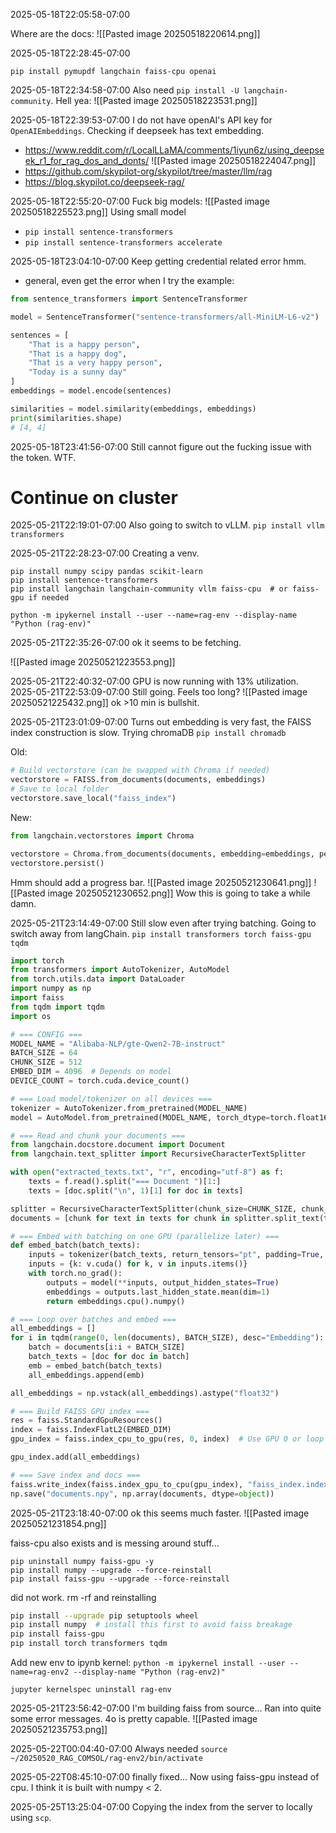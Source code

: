2025-05-18T22:05:58-07:00

Where are the docs:
![[Pasted image 20250518220614.png]]

2025-05-18T22:28:45-07:00

`pip install pymupdf langchain faiss-cpu openai`

2025-05-18T22:34:58-07:00
Also need `pip install -U langchain-community`.
Hell yea:
![[Pasted image 20250518223531.png]]

2025-05-18T22:39:53-07:00
I do not have openAI's API key for `OpenAIEmbeddings`.
Checking if deepseek has text embedding.
- https://www.reddit.com/r/LocalLLaMA/comments/1iyun6z/using_deepseek_r1_for_rag_dos_and_donts/
![[Pasted image 20250518224047.png]]
- https://github.com/skypilot-org/skypilot/tree/master/llm/rag
- https://blog.skypilot.co/deepseek-rag/

2025-05-18T22:55:20-07:00
Fuck big models:
![[Pasted image 20250518225523.png]]
 Using small model
 - `pip install sentence-transformers`
 - `pip install sentence-transformers accelerate`

2025-05-18T23:04:10-07:00
Keep getting credential related error hmm.
- general, even get the error when I try the example:
```python
from sentence_transformers import SentenceTransformer

model = SentenceTransformer("sentence-transformers/all-MiniLM-L6-v2")

sentences = [
    "That is a happy person",
    "That is a happy dog",
    "That is a very happy person",
    "Today is a sunny day"
]
embeddings = model.encode(sentences)

similarities = model.similarity(embeddings, embeddings)
print(similarities.shape)
# [4, 4]
```


2025-05-18T23:41:56-07:00
Still cannot figure out the fucking issue with the token. WTF.


# Continue on cluster
2025-05-21T22:19:01-07:00
Also going to switch to vLLM.
`pip install vllm transformers`

2025-05-21T22:28:23-07:00
Creating a venv.
```
pip install numpy scipy pandas scikit-learn
pip install sentence-transformers
pip install langchain langchain-community vllm faiss-cpu  # or faiss-gpu if needed

```

`python -m ipykernel install --user --name=rag-env --display-name "Python (rag-env)"`

2025-05-21T22:35:26-07:00
ok it seems to be fetching.

![[Pasted image 20250521223553.png]]

2025-05-21T22:40:32-07:00
GPU is now running with 13% utilization.
2025-05-21T22:53:09-07:00
Still going. Feels too long?
![[Pasted image 20250521225432.png]]
ok >10 min is bullshit.

2025-05-21T23:01:09-07:00
Turns out embedding is very fast, the FAISS index construction is slow.
Trying chromaDB
`pip install chromadb`

Old:
```python
# Build vectorstore (can be swapped with Chroma if needed)
vectorstore = FAISS.from_documents(documents, embeddings)
# Save to local folder
vectorstore.save_local("faiss_index")
```

New:
```python
from langchain.vectorstores import Chroma

vectorstore = Chroma.from_documents(documents, embedding=embeddings, persist_directory="chroma_db")
vectorstore.persist()
```

Hmm should add a progress bar.
![[Pasted image 20250521230641.png]]
![[Pasted image 20250521230652.png]]
Wow this is going to take a while damn.

2025-05-21T23:14:49-07:00
Still slow even after trying batching.
Going to switch away from langChain.
`pip install transformers torch faiss-gpu tqdm`

```python
import torch
from transformers import AutoTokenizer, AutoModel
from torch.utils.data import DataLoader
import numpy as np
import faiss
from tqdm import tqdm
import os

# === CONFIG ===
MODEL_NAME = "Alibaba-NLP/gte-Qwen2-7B-instruct"
BATCH_SIZE = 64
CHUNK_SIZE = 512
EMBED_DIM = 4096  # Depends on model
DEVICE_COUNT = torch.cuda.device_count()

# === Load model/tokenizer on all devices ===
tokenizer = AutoTokenizer.from_pretrained(MODEL_NAME)
model = AutoModel.from_pretrained(MODEL_NAME, torch_dtype=torch.float16).half().eval()

# === Read and chunk your documents ===
from langchain.docstore.document import Document
from langchain.text_splitter import RecursiveCharacterTextSplitter

with open("extracted_texts.txt", "r", encoding="utf-8") as f:
    texts = f.read().split("=== Document ")[1:]
    texts = [doc.split("\n", 1)[1] for doc in texts]

splitter = RecursiveCharacterTextSplitter(chunk_size=CHUNK_SIZE, chunk_overlap=100)
documents = [chunk for text in texts for chunk in splitter.split_text(text)]

# === Embed with batching on one GPU (parallelize later) ===
def embed_batch(batch_texts):
    inputs = tokenizer(batch_texts, return_tensors="pt", padding=True, truncation=True, max_length=CHUNK_SIZE)
    inputs = {k: v.cuda() for k, v in inputs.items()}
    with torch.no_grad():
        outputs = model(**inputs, output_hidden_states=True)
        embeddings = outputs.last_hidden_state.mean(dim=1)
        return embeddings.cpu().numpy()

# === Loop over batches and embed ===
all_embeddings = []
for i in tqdm(range(0, len(documents), BATCH_SIZE), desc="Embedding"):
    batch = documents[i:i + BATCH_SIZE]
    batch_texts = [doc for doc in batch]
    emb = embed_batch(batch_texts)
    all_embeddings.append(emb)

all_embeddings = np.vstack(all_embeddings).astype("float32")

# === Build FAISS GPU index ===
res = faiss.StandardGpuResources()
index = faiss.IndexFlatL2(EMBED_DIM)
gpu_index = faiss.index_cpu_to_gpu(res, 0, index)  # Use GPU 0 or loop over all

gpu_index.add(all_embeddings)

# === Save index and docs ===
faiss.write_index(faiss.index_gpu_to_cpu(gpu_index), "faiss_index.index")
np.save("documents.npy", np.array(documents, dtype=object))

```
2025-05-21T23:18:40-07:00
ok this seems much faster.
![[Pasted image 20250521231854.png]]

faiss-cpu also exists and is messing around stuff...
```
pip uninstall numpy faiss-gpu -y
pip install numpy --upgrade --force-reinstall
pip install faiss-gpu --upgrade --force-reinstall

```
did not work.
rm -rf and reinstalling
```bash
pip install --upgrade pip setuptools wheel
pip install numpy  # install this first to avoid faiss breakage
pip install faiss-gpu
pip install torch transformers tqdm

```

Add new env to ipynb kernel: `python -m ipykernel install --user --name=rag-env2 --display-name "Python (rag-env2)"`

`jupyter kernelspec uninstall rag-env`

2025-05-21T23:56:42-07:00
I'm building faiss from source... Ran into quite some error messages. 4o is pretty capable.
![[Pasted image 20250521235753.png]]

2025-05-22T00:04:40-07:00
Always needed `source ~/20250520_RAG_COMSOL/rag-env2/bin/activate`


2025-05-22T08:45:10-07:00
finally fixed... Now using faiss-gpu instead of cpu. I think it is built with numpy < 2.


2025-05-25T13:25:04-07:00
Copying the index from the server to locally using `scp`.




